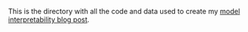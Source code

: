 This is the directory with all the code and data used to create my [model interpretability blog post](http://savvastjortjoglou.com/intrepretable-machine-learning-nfl-combine.html).
